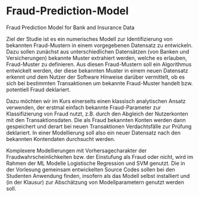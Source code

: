 # Fraud-Prediction-Model
Fraud Prediction Model for Bank and Insurance Data

Ziel der Studie ist es ein numerisches Modell zur Identifizierung von bekannten Fraud-Mustern in einem vorgegebenen Datensatz zu entwickeln. Dazu sollen zunächst aus unterschiedlichen Datensätzen (von Banken und Versicherungen) bekannte 
Muster extrahiert werden, welche es erlauben, Fraud-Muster zu definieren. Aus diesen Fraud-Mustern soll ein  Algorithmus entwickelt werden, der diese bekannten Muster in einem neuen Datensatz erkennt und dem Nutzer der Software Hinweise darüber vermittelt, ob es sich bei bestimmten Transaktionen um bekannte Fraud-Muster handelt bzw. potentiell Fraud deklariert.

Dazu möchten wir im Kurs einerseits einen klassisch analytischen Ansatz verwenden, der erstmal einfach bekannte Fraud-Parameter zur Klassifizierung von Fraud nutzt, z.B. durch den Abgleich der Nutzerkonten mit den Transaktionsdaten. Die als Fraud bekannten Konten werden dann gespeichert und derart bei neuen Transaktionen Verdachtsfälle zur Prüfung deklariert. In einer Modellierung soll also ein neuer Datensatz nach den bekannten Kontendaten durchsucht werden.

Komplexere Modellierungen mit Vorhersagecharakter der Fraudwahrscheinlichkeiten bzw. der Einstufung als Fraud oder nicht, wird im Rahmen der ML Modelle Logistische Regression und SVM genutzt. Die in der Vorlesung gemeinsam entwickelten Source Codes sollen bei den Studenten Anwendung finden, insofern als das Modell selbst installiert und (in der Klausur) zur Abschätzung von Modellparametern genutzt werden soll.

